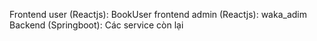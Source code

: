 Frontend user (Reactjs): BookUser
frontend admin (Reactjs): waka_adim
Backend (Springboot): Các service còn lại

